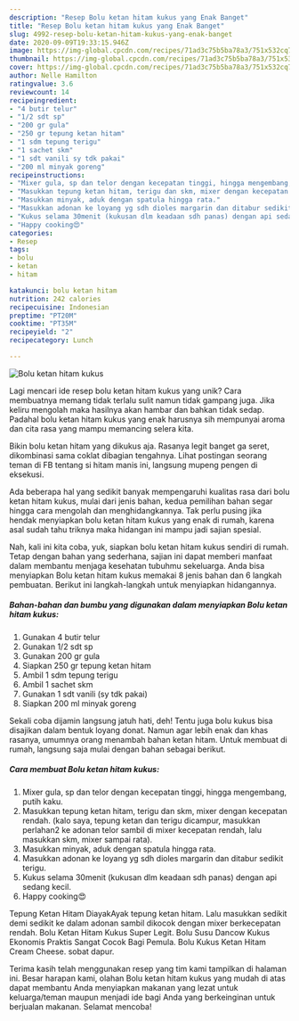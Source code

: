 ```yaml
---
description: "Resep Bolu ketan hitam kukus yang Enak Banget"
title: "Resep Bolu ketan hitam kukus yang Enak Banget"
slug: 4992-resep-bolu-ketan-hitam-kukus-yang-enak-banget
date: 2020-09-09T19:33:15.946Z
image: https://img-global.cpcdn.com/recipes/71ad3c75b5ba78a3/751x532cq70/bolu-ketan-hitam-kukus-foto-resep-utama.jpg
thumbnail: https://img-global.cpcdn.com/recipes/71ad3c75b5ba78a3/751x532cq70/bolu-ketan-hitam-kukus-foto-resep-utama.jpg
cover: https://img-global.cpcdn.com/recipes/71ad3c75b5ba78a3/751x532cq70/bolu-ketan-hitam-kukus-foto-resep-utama.jpg
author: Nelle Hamilton
ratingvalue: 3.6
reviewcount: 14
recipeingredient:
- "4 butir telur"
- "1/2 sdt sp"
- "200 gr gula"
- "250 gr tepung ketan hitam"
- "1 sdm tepung terigu"
- "1 sachet skm"
- "1 sdt vanili sy tdk pakai"
- "200 ml minyak goreng"
recipeinstructions:
- "Mixer gula, sp dan telor dengan kecepatan tinggi, hingga mengembang, putih kaku."
- "Masukkan tepung ketan hitam, terigu dan skm, mixer dengan kecepatan rendah. (kalo saya, tepung ketan dan terigu dicampur, masukkan perlahan2 ke adonan telor sambil di mixer kecepatan rendah, lalu masukkan skm, mixer sampai rata)."
- "Masukkan minyak, aduk dengan spatula hingga rata."
- "Masukkan adonan ke loyang yg sdh dioles margarin dan ditabur sedikit terigu."
- "Kukus selama 30menit (kukusan dlm keadaan sdh panas) dengan api sedang kecil."
- "Happy cooking😍"
categories:
- Resep
tags:
- bolu
- ketan
- hitam

katakunci: bolu ketan hitam 
nutrition: 242 calories
recipecuisine: Indonesian
preptime: "PT20M"
cooktime: "PT35M"
recipeyield: "2"
recipecategory: Lunch

---
```



![Bolu ketan hitam kukus](https://img-global.cpcdn.com/recipes/71ad3c75b5ba78a3/751x532cq70/bolu-ketan-hitam-kukus-foto-resep-utama.jpg)

Lagi mencari ide resep bolu ketan hitam kukus yang unik? Cara membuatnya memang tidak terlalu sulit namun tidak gampang juga. Jika keliru mengolah maka hasilnya akan hambar dan bahkan tidak sedap. Padahal bolu ketan hitam kukus yang enak harusnya sih mempunyai aroma dan cita rasa yang mampu memancing selera kita.

Bikin bolu ketan hitam yang dikukus aja. Rasanya legit banget ga seret, dikombinasi sama coklat dibagian tengahnya. Lihat postingan seorang teman di FB tentang si hitam manis ini, langsung mupeng pengen di eksekusi.

Ada beberapa hal yang sedikit banyak mempengaruhi kualitas rasa dari bolu ketan hitam kukus, mulai dari jenis bahan, kedua pemilihan bahan segar hingga cara mengolah dan menghidangkannya. Tak perlu pusing jika hendak menyiapkan bolu ketan hitam kukus yang enak di rumah, karena asal sudah tahu triknya maka hidangan ini mampu jadi sajian spesial.


Nah, kali ini kita coba, yuk, siapkan bolu ketan hitam kukus sendiri di rumah. Tetap dengan bahan yang sederhana, sajian ini dapat memberi manfaat dalam membantu menjaga kesehatan tubuhmu sekeluarga. Anda bisa menyiapkan Bolu ketan hitam kukus memakai 8 jenis bahan dan 6 langkah pembuatan. Berikut ini langkah-langkah untuk menyiapkan hidangannya.

<!--inarticleads1-->

##### Bahan-bahan dan bumbu yang digunakan dalam menyiapkan Bolu ketan hitam kukus:

1. Gunakan 4 butir telur
1. Gunakan 1/2 sdt sp
1. Gunakan 200 gr gula
1. Siapkan 250 gr tepung ketan hitam
1. Ambil 1 sdm tepung terigu
1. Ambil 1 sachet skm
1. Gunakan 1 sdt vanili (sy tdk pakai)
1. Siapkan 200 ml minyak goreng


Sekali coba dijamin langsung jatuh hati, deh! Tentu juga bolu kukus bisa disajikan dalam bentuk loyang donat. Namun agar lebih enak dan khas rasanya, umumnya orang menambah bahan ketan hitam. Untuk membuat di rumah, langsung saja mulai dengan bahan sebagai berikut. 

<!--inarticleads2-->

##### Cara membuat Bolu ketan hitam kukus:

1. Mixer gula, sp dan telor dengan kecepatan tinggi, hingga mengembang, putih kaku.
1. Masukkan tepung ketan hitam, terigu dan skm, mixer dengan kecepatan rendah. (kalo saya, tepung ketan dan terigu dicampur, masukkan perlahan2 ke adonan telor sambil di mixer kecepatan rendah, lalu masukkan skm, mixer sampai rata).
1. Masukkan minyak, aduk dengan spatula hingga rata.
1. Masukkan adonan ke loyang yg sdh dioles margarin dan ditabur sedikit terigu.
1. Kukus selama 30menit (kukusan dlm keadaan sdh panas) dengan api sedang kecil.
1. Happy cooking😍


Tepung Ketan Hitam DiayakAyak tepung ketan hitam. Lalu masukkan sedikit demi sedikit ke dalam adonan sambil dikocok dengan mixer berkecepatan rendah. Bolu Ketan Hitam Kukus Super Legit. Bolu Susu Dancow Kukus Ekonomis Praktis Sangat Cocok Bagi Pemula. Bolu Kukus Ketan Hitam Cream Cheese. sobat dapur. 

Terima kasih telah menggunakan resep yang tim kami tampilkan di halaman ini. Besar harapan kami, olahan Bolu ketan hitam kukus yang mudah di atas dapat membantu Anda menyiapkan makanan yang lezat untuk keluarga/teman maupun menjadi ide bagi Anda yang berkeinginan untuk berjualan makanan. Selamat mencoba!
